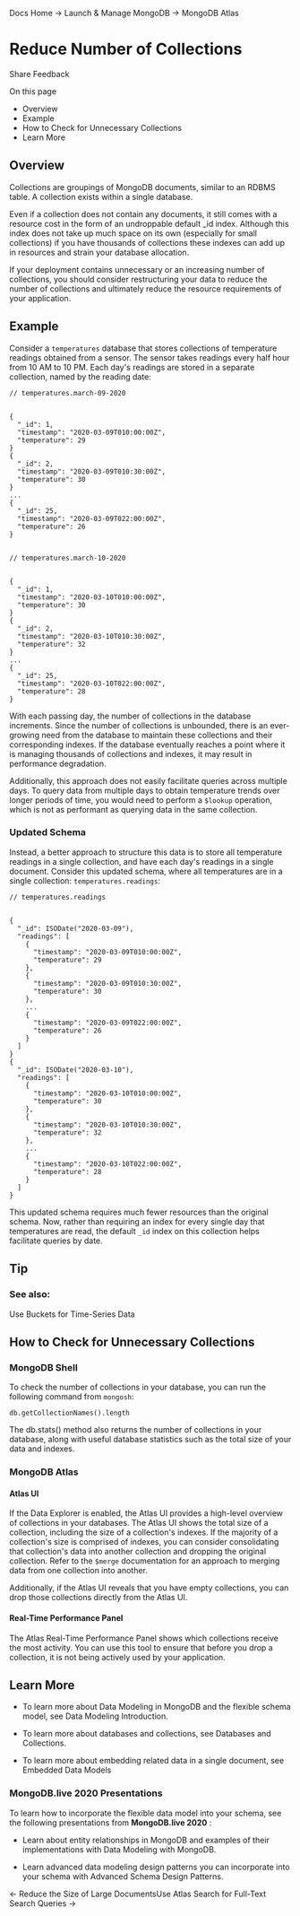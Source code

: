 Docs Home → Launch & Manage MongoDB → MongoDB Atlas

# Reduce Number of Collections

Share Feedback

On this page

  * Overview
  * Example
  * How to Check for Unnecessary Collections
  * Learn More

## Overview

Collections are groupings of MongoDB documents, similar to an RDBMS table. A
collection exists within a single database.

Even if a collection does not contain any documents, it still comes with a
resource cost in the form of an undroppable default _id index. Although this
index does not take up much space on its own (especially for small
collections) if you have thousands of collections these indexes can add up in
resources and strain your database allocation.

If your deployment contains unnecessary or an increasing number of
collections, you should consider restructuring your data to reduce the number
of collections and ultimately reduce the resource requirements of your
application.

## Example

Consider a `temperatures` database that stores collections of temperature
readings obtained from a sensor. The sensor takes readings every half hour
from 10 AM to 10 PM. Each day's readings are stored in a separate collection,
named by the reading date:

    
    
    // temperatures.march-09-2020  
      
      
    {  
      "_id": 1,  
      "timestamp": "2020-03-09T010:00:00Z",  
      "temperature": 29  
    }  
    {  
      "_id": 2,  
      "timestamp": "2020-03-09T010:30:00Z",  
      "temperature": 30  
    }  
    ...  
    {  
      "_id": 25,  
      "timestamp": "2020-03-09T022:00:00Z",  
      "temperature": 26  
    }  
      
    
    // temperatures.march-10-2020  
      
      
    {  
      "_id": 1,  
      "timestamp": "2020-03-10T010:00:00Z",  
      "temperature": 30  
    }  
    {  
      "_id": 2,  
      "timestamp": "2020-03-10T010:30:00Z",  
      "temperature": 32  
    }  
    ...  
    {  
      "_id": 25,  
      "timestamp": "2020-03-10T022:00:00Z",  
      "temperature": 28  
    }  
  
With each passing day, the number of collections in the database increments.
Since the number of collections is unbounded, there is an ever-growing need
from the database to maintain these collections and their corresponding
indexes. If the database eventually reaches a point where it is managing
thousands of collections and indexes, it may result in performance
degradation.

Additionally, this approach does not easily facilitate queries across multiple
days. To query data from multiple days to obtain temperature trends over
longer periods of time, you would need to perform a `$lookup` operation, which
is not as performant as querying data in the same collection.

### Updated Schema

Instead, a better approach to structure this data is to store all temperature
readings in a single collection, and have each day's readings in a single
document. Consider this updated schema, where all temperatures are in a single
collection: `temperatures.readings`:

    
    
    // temperatures.readings  
      
      
    {  
      "_id": ISODate("2020-03-09"),  
      "readings": [  
        {  
          "timestamp": "2020-03-09T010:00:00Z",  
          "temperature": 29  
        },  
        {  
          "timestamp": "2020-03-09T010:30:00Z",  
          "temperature": 30  
        },  
        ...  
        {  
          "timestamp": "2020-03-09T022:00:00Z",  
          "temperature": 26  
        }  
      ]  
    }  
    {  
      "_id": ISODate("2020-03-10"),  
      "readings": [  
        {  
          "timestamp": "2020-03-10T010:00:00Z",  
          "temperature": 30  
        },  
        {  
          "timestamp": "2020-03-10T010:30:00Z",  
          "temperature": 32  
        },  
        ...  
        {  
          "timestamp": "2020-03-10T022:00:00Z",  
          "temperature": 28  
        }  
      ]  
    }  
  
This updated schema requires much fewer resources than the original schema.
Now, rather than requiring an index for every single day that temperatures are
read, the default `_id` index on this collection helps facilitate queries by
date.

## Tip

### See also:

Use Buckets for Time-Series Data

## How to Check for Unnecessary Collections

### MongoDB Shell

To check the number of collections in your database, you can run the following
command from `mongosh`:

    
    
    db.getCollectionNames().length  
      
  
The db.stats() method also returns the number of collections in your database,
along with useful database statistics such as the total size of your data and
indexes.

### MongoDB Atlas

#### Atlas UI

If the Data Explorer is enabled, the Atlas UI provides a high-level overview
of collections in your databases. The Atlas UI shows the total size of a
collection, including the size of a collection's indexes. If the majority of a
collection's size is comprised of indexes, you can consider consolidating that
collection's data into another collection and dropping the original
collection. Refer to the `$merge` documentation for an approach to merging
data from one collection into another.

Additionally, if the Atlas UI reveals that you have empty collections, you can
drop those collections directly from the Atlas UI.

#### Real-Time Performance Panel

The Atlas Real-Time Performance Panel shows which collections receive the most
activity. You can use this tool to ensure that before you drop a collection,
it is not being actively used by your application.

## Learn More

  * To learn more about Data Modeling in MongoDB and the flexible schema model, see Data Modeling Introduction.

  * To learn more about databases and collections, see Databases and Collections.

  * To learn more about embedding related data in a single document, see Embedded Data Models

### MongoDB.live 2020 Presentations

To learn how to incorporate the flexible data model into your schema, see the
following presentations from **MongoDB.live 2020** :

  * Learn about entity relationships in MongoDB and examples of their implementations with Data Modeling with MongoDB.

  * Learn advanced data modeling design patterns you can incorporate into your schema with Advanced Schema Design Patterns.

← Reduce the Size of Large DocumentsUse Atlas Search for Full-Text Search
Queries →

